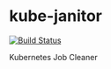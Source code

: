 # kube-janitor

[![Build Status](https://travis-ci.com/theMagicalKarp/kube-janitor.svg?branch=master)](https://travis-ci.com/theMagicalKarp/kube-janitor)

Kubernetes Job Cleaner
